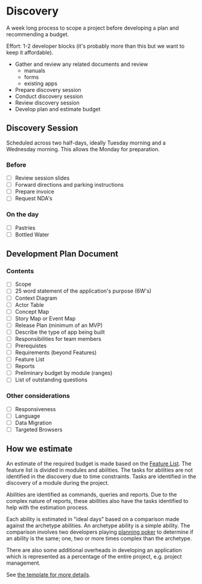 # Discovery

A week long process to scope a project before developing a plan and recommending a budget.

Effort: 1-2 developer blocks \(it's probably more than this but we want to keep it affordable\).

* Gather and review any related documents and review
  * manuals
  * forms
  * existing apps
* Prepare discovery session
* Conduct discovery session
* Review discovery session
* Develop plan and estimate budget

## Discovery Session

Scheduled across two half-days, ideally Tuesday morning and a Wednesday morning. This allows the Monday for preparation.

### Before

* [ ] Review session slides
* [ ] Forward directions and parking instructions
* [ ] Prepare invoice
* [ ] Request NDA's

### On the day

* [ ] Pastries
* [ ] Bottled Water

## Development Plan Document

### Contents

* [ ] Scope
* [ ] 25 word statement of the application's purpose \(6W's\)
* [ ] Context Diagram
* [ ] Actor Table
* [ ] Concept Map
* [ ] Story Map or Event Map
* [ ] Release Plan \(minimum of an MVP\)
* [ ] Describe the type of app being built
* [ ] Responsibilities for team members
* [ ] Prerequistes
* [ ] Requirements (beyond Features)
* [ ] Feature List
* [ ] Reports
* [ ] Preliminary budget by module \(ranges\)
* [ ] List of outstanding questions

### Other considerations

* [ ] Responsiveness
* [ ] Language
* [ ] Data Migration
* [ ] Targeted Browsers

## How we estimate

An estimate of the required budget is made based on the [Feature List](method/05-development/feature-list.md).
The feature list is divided in modules and abilities. The tasks for abilities are not identified in the
discovery due to time constraints. Tasks are identified in the discovery of a module during the project.

Abilities are identified as commands, queries and reports. Due to the complex nature of reports,
these abilities also have the tasks identified to help with the estimation process.

Each ability is estimated in "ideal days" based on a comparison made against the archetype
abilities. An archetype ability is a simple ability. The comparison involves two developers playing
[planning poker](https://en.wikipedia.org/wiki/Planning_poker) to determine if an ability is
the same; one, two or more times complex than the archetype.

There are also some additional overheads in developing an application which is represented as
a percentage of the entire project, e.g. project management.

See [the template for more details](https://docs.google.com/spreadsheets/d/1TSUF8wTiT6NuQP5gy_Y53DFApHrO8EuTS4g5myOYwrY/edit#gid=0).
